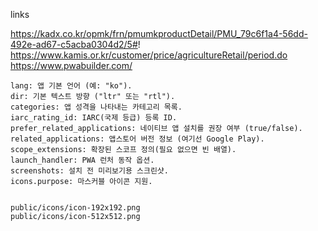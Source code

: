
links

https://kadx.co.kr/opmk/frn/pmumkproductDetail/PMU_79c6f1a4-56dd-492e-ad67-c5acba0304d2/5#!
https://www.kamis.or.kr/customer/price/agricultureRetail/period.do
https://www.pwabuilder.com/


	lang: 앱 기본 언어 (예: "ko").
	dir: 기본 텍스트 방향 ("ltr" 또는 "rtl").
	categories: 앱 성격을 나타내는 카테고리 목록.
	iarc_rating_id: IARC(국제 등급) 등록 ID.
	prefer_related_applications: 네이티브 앱 설치를 권장 여부 (true/false).
	related_applications: 앱스토어 버전 정보 (여기선 Google Play).
	scope_extensions: 확장된 스코프 정의(필요 없으면 빈 배열).
	launch_handler: PWA 런처 동작 옵션.
	screenshots: 설치 전 미리보기용 스크린샷.
	icons.purpose: 마스커블 아이콘 지원.


	public/icons/icon-192x192.png
	public/icons/icon-512x512.png